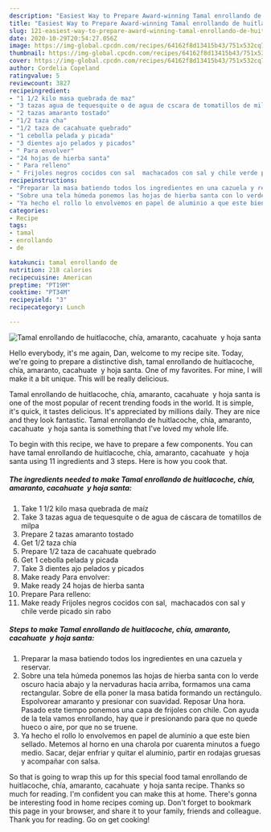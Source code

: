 ```yaml
---
description: "Easiest Way to Prepare Award-winning Tamal enrollando de huitlacoche, chía, amaranto, cacahuate  y hoja santa"
title: "Easiest Way to Prepare Award-winning Tamal enrollando de huitlacoche, chía, amaranto, cacahuate  y hoja santa"
slug: 121-easiest-way-to-prepare-award-winning-tamal-enrollando-de-huitlacoche-chia-amaranto-cacahuate-y-hoja-santa
date: 2020-10-29T20:54:27.056Z
image: https://img-global.cpcdn.com/recipes/64162f8d13415b43/751x532cq70/tamal-enrollando-de-huitlacoche-chia-amaranto-cacahuate-y-hoja-santa-foto-principal.jpg
thumbnail: https://img-global.cpcdn.com/recipes/64162f8d13415b43/751x532cq70/tamal-enrollando-de-huitlacoche-chia-amaranto-cacahuate-y-hoja-santa-foto-principal.jpg
cover: https://img-global.cpcdn.com/recipes/64162f8d13415b43/751x532cq70/tamal-enrollando-de-huitlacoche-chia-amaranto-cacahuate-y-hoja-santa-foto-principal.jpg
author: Cordelia Copeland
ratingvalue: 5
reviewcount: 3827
recipeingredient:
- "1 1/2 kilo masa quebrada de maz"
- "3 tazas agua de tequesquite o de agua de cscara de tomatillos de milpa"
- "2 tazas amaranto tostado"
- "1/2 taza cha"
- "1/2 taza de cacahuate quebrado"
- "1 cebolla pelada y picada"
- "3 dientes ajo pelados y picados"
- " Para envolver"
- "24 hojas de hierba santa"
- " Para relleno"
- " Frijoles negros cocidos con sal  machacados con sal y chile verde picado sin rabo"
recipeinstructions:
- "Preparar la masa batiendo todos los ingredientes en una cazuela y reservar."
- "Sobre una tela húmeda ponemos las hojas de hierba santa con lo verde oscuro hacia abajo y la nervaduras hacia arriba, formamos una cama rectangular. Sobre de ella poner la masa batida formando un rectángulo. Espolvorear amaranto y presionar con suavidad. Reposar Una hora. Pasado este tiempo ponemos una capa de frijoles con chile. Con ayuda de la tela vamos enrollando, hay que ir presionando para que no quede hueco o aire, por que no se truene."
- "Ya hecho el rollo lo envolvemos en papel de aluminio a que este bien sellado. Metemos al horno en una charola por cuarenta minutos a fuego medio. Sacar, dejar enfriar y quitar el aluminio, partir en rodajas gruesas y acompañar con salsa."
categories:
- Recipe
tags:
- tamal
- enrollando
- de

katakunci: tamal enrollando de 
nutrition: 218 calories
recipecuisine: American
preptime: "PT19M"
cooktime: "PT34M"
recipeyield: "3"
recipecategory: Lunch

---
```



![Tamal enrollando de huitlacoche, chía, amaranto, cacahuate  y hoja santa](https://img-global.cpcdn.com/recipes/64162f8d13415b43/751x532cq70/tamal-enrollando-de-huitlacoche-chia-amaranto-cacahuate-y-hoja-santa-foto-principal.jpg)

Hello everybody, it's me again, Dan, welcome to my recipe site. Today, we're going to prepare a distinctive dish, tamal enrollando de huitlacoche, chía, amaranto, cacahuate  y hoja santa. One of my favorites. For mine, I will make it a bit unique. This will be really delicious.

Tamal enrollando de huitlacoche, chía, amaranto, cacahuate  y hoja santa is one of the most popular of recent trending foods in the world. It is simple, it's quick, it tastes delicious. It's appreciated by millions daily. They are nice and they look fantastic. Tamal enrollando de huitlacoche, chía, amaranto, cacahuate  y hoja santa is something that I've loved my whole life.




To begin with this recipe, we have to prepare a few components. You can have tamal enrollando de huitlacoche, chía, amaranto, cacahuate  y hoja santa using 11 ingredients and 3 steps. Here is how you cook that.

<!--inarticleads1-->

##### The ingredients needed to make Tamal enrollando de huitlacoche, chía, amaranto, cacahuate  y hoja santa:

1. Take 1 1/2 kilo masa quebrada de maíz
1. Take 3 tazas agua de tequesquite o de agua de cáscara de tomatillos de milpa
1. Prepare 2 tazas amaranto tostado
1. Get 1/2 taza chía
1. Prepare 1/2 taza de cacahuate quebrado
1. Get 1 cebolla pelada y picada
1. Take 3 dientes ajo pelados y picados
1. Make ready  Para envolver:
1. Make ready 24 hojas de hierba santa
1. Prepare  Para relleno:
1. Make ready  Frijoles negros cocidos con sal,  machacados con sal y chile verde picado sin rabo




<!--inarticleads2-->

##### Steps to make Tamal enrollando de huitlacoche, chía, amaranto, cacahuate  y hoja santa:

1. Preparar la masa batiendo todos los ingredientes en una cazuela y reservar.
1. Sobre una tela húmeda ponemos las hojas de hierba santa con lo verde oscuro hacia abajo y la nervaduras hacia arriba, formamos una cama rectangular. Sobre de ella poner la masa batida formando un rectángulo. Espolvorear amaranto y presionar con suavidad. Reposar Una hora. Pasado este tiempo ponemos una capa de frijoles con chile. Con ayuda de la tela vamos enrollando, hay que ir presionando para que no quede hueco o aire, por que no se truene.
1. Ya hecho el rollo lo envolvemos en papel de aluminio a que este bien sellado. Metemos al horno en una charola por cuarenta minutos a fuego medio. Sacar, dejar enfriar y quitar el aluminio, partir en rodajas gruesas y acompañar con salsa.




So that is going to wrap this up for this special food tamal enrollando de huitlacoche, chía, amaranto, cacahuate  y hoja santa recipe. Thanks so much for reading. I'm confident you can make this at home. There's gonna be interesting food in home recipes coming up. Don't forget to bookmark this page in your browser, and share it to your family, friends and colleague. Thank you for reading. Go on get cooking!
